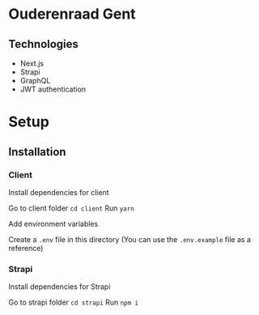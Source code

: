 # Ouderenraad Gent

## Technologies

- Next.js
- Strapi
- GraphQL
- JWT authentication

# Setup

## Installation

### Client

Install dependencies for client

Go to client folder ```cd client```
Run ```yarn```

Add environment variables

Create a ```.env``` file in this directory
(You can use the ```.env.example``` file as a reference)

### Strapi

Install dependencies for Strapi

Go to strapi folder ```cd strapi```
Run ```npm i```

